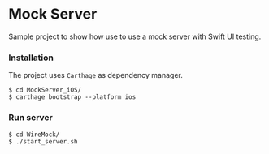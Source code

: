 # Mock Server

Sample project to show how use to use a mock server with Swift UI testing.

### Installation
The project uses `Carthage` as dependency manager.

```
$ cd MockServer_iOS/
$ carthage bootstrap --platform ios
```


### Run server

```
$ cd WireMock/
$ ./start_server.sh
```

